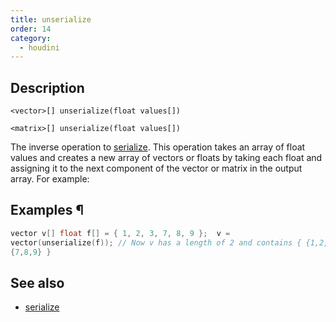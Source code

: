 ```yaml
---
title: unserialize
order: 14
category:
  - houdini
---
```


## Description

`<vector>[] unserialize(float values[])`

`<matrix>[] unserialize(float values[])`

The inverse operation to [serialize](serialize.html "Flattens an array of
vector or matrix types into an array of floats."). This operation takes an
array of float values and creates a new array of vectors or floats by taking
each float and assigning it to the next component of the vector or matrix in
the output array. For example:

## Examples ¶

```c
vector v[] float f[] = { 1, 2, 3, 7, 8, 9 };  v =
vector(unserialize(f)); // Now v has a length of 2 and contains { {1,2,3},
{7,8,9} }
```

## See also

- [serialize ](serialize.html)
